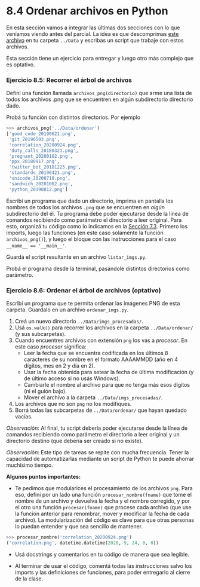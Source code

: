 # 8.4 Ordenar archivos en Python

En esta sección vamos a integrar las últimas dos secciones con lo que veníamos viendo antes del parcial. La idea es que descomprimas [este archivo](./ordenar.zip) en tu carpeta `../Data` y escribas un script que trabaje con estos archivos.

Esta sección tiene un ejercicio para entregar y luego otro más complejo que es optativo.

### Ejercicio 8.5: Recorrer el árbol de archivos
Definí una función llamada `archivos_png(directorio)` que arme una lista de todos los archivos .png que se encuentren en algún subdirectorio directorio dado.

Probá tu función con distintos directorios. Por ejemplo

```python
>>> archivos_png('../Data/ordenar')
['good_code_20190621.png',
 'git_20190503.png',
 'correlation_20200924.png',
 'duty_calls_20180321.png',
 'pregnant_20200102.png',
 'ppx_20180917.png',
 'twitter_bot_20181225.png',
 'standards_20190421.png',
 'unicode_20200718.png',
 'sandwich_20201002.png',
 'python_20190812.png']
```

Escribí un programa que dado un directorio, imprima en pantalla los nombres de todos los archivos `.png` que se encuentren en *algún* subdirectorio del él. Tu programa debe poder ejecutarse desde la línea de comandos recibiendo como parámetro el directorio a leer original. Para esto, organizá tu código como lo indicamos en la [Sección 7.3](../07_Plt_Especificacion_y_Documentacion/03_Modulo_principal.md#modelo-de-script-con-parámetros). Primero los imports, luego las funciones (en este caso solamente la función `archivos_png()`), y luego el bloque con las instrucciones para el caso `__name__ == '__main__'`.

Guardá el script resultante en un archivo `listar_imgs.py`. 

Probá el programa desde la terminal, pasándole distintos directorios como parámetro.


### Ejercicio 8.6: Ordenar el árbol de archivos (optativo)
Escribí un programa que te permita ordenar las imágenes PNG de esta carpeta. Guardalo en un archivo `ordenar_imgs.py`.

1. Creá un nuevo directorio `../Data/imgs_procesadas/`.
2. Usá `os.walk()` para recorrer los archivos en la carpeta `../Data/ordenar/` (y sus subcarpetas).
3. Cuando encuentres archivos con extensión `png` los vas a *procesar*. En este caso *procesar* significa:
    * Leer la fecha que se encuentra codificada en los últimos 8 caracteres de su nombre en el formato AAAAMMDD (año en 4 dígitos, mes en 2 y día en 2).
    * Usar la fecha obtenida para setear la fecha de última modificación (y de último acceso si no usás Windows).
    * Cambiarle el nombre al archivo para que no tenga más esos dígitos (ni el guión bajo).
    * Mover el archivo a la carpeta  `../Data/imgs_procesadas/`.
4. Los archivos que no son `png` no los modifiques.
5. Borrá todas las subcarpetas de `../Data/ordenar/` que hayan quedado vacías.

_Observación:_ Al final, tu script debería poder ejecutarse desde la línea de comandos recibiendo como parámetro el directorio a leer original y un directorio destino (que debería ser creado si no existe).

_Observación:_ Este tipo de tareas se repite con mucha frecuencia. Tener la capacidad de automatizarlas mediante un script de Python te puede ahorrar muchísimo tiempo.


**Algunos puntos importantes:**

  * Te pedimos que modularices el procesamiento de los archivos `png`. Para eso, definí por un lado una función `procesar_nombre(fname)` que tome el nombre de un archivo y devuelva la fecha y el nombre corregido, y por el otro una función `procesar(fname)` que procese cada archivo (que use la función anterior para renombrar, mover y modificar la fecha de cada archivo). La modularización del código es clave para que otras personas lo puedan entender y que sea sencillo de mantener.

```python
>>> procesar_nombre('correlation_20200924.png')
('correlation.png', datetime.datetime(2020, 9, 24, 0, 0))
```

  * Usá docstrings y comentarios en tu código de manera que sea legible.

  * Al terminar de usar el código, comentá todas las instrucciones salvo los imports y las definiciones de funciones, para poder entregarlo al cierre de la clase.


